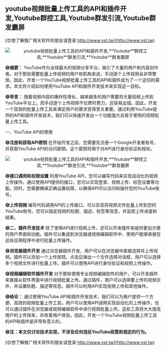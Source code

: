 ## **youtube视频批量上传工具的API和插件开发,**Youtube**群控工具,**Youtube**群发引流,**Youtube**群发霸屏**

[😍想了解推广相关软件的朋友请登录 http://www.vst.tw](http://www.vst.tw)

 <center><img src="https://vst.tw/MP4/tuiguang/png/7.png" alt="youtube视频批量上传工具的API和插件开发,**Youtube**群控工具,**Youtube**群发引流,**Youtube**群发霸屏"></center>

**😄摘要：**
YouTube作为全球最大的视频分享平台，吸引了大量的用户和内容创作者。对于那些需要批量上传视频的用户和机构来说，手动逐个上传视频会非常繁琐。因此，开发一个YouTube视频批量上传工具的API和插件成为了一个迫切的需求。本文将介绍如何使用YouTube API和插件开发技术来实现这一目标。

**😄导言：**
随着视频内容的爆炸性增长，越来越多的用户需要将大量视频上传到YouTube平台上。而手动逐个上传视频不仅费时费力，还容易出错。因此，开发一个高效的批量上传工具来满足用户的需求变得至关重要。通过利用YouTube提供的API和插件开发技术，我们可以快速开发出一个功能强大且易于使用的视频批量上传工具。

一、YouTube API的使用

**😄注册和获取API密钥**
在开始开发之前，您需要先注册一个Google开发者账号，并获取YouTube API的访问密钥。这个密钥将用于对API进行身份验证和授权。

 <center><img src="https://vst.tw/MP4/tuiguang/png/3.png" alt="youtube视频批量上传工具的API和插件开发,**Youtube**群控工具,**Youtube**群发引流,**Youtube**群发霸屏"></center>

**😄接口调用和权限设置**
利用YouTube API，您可以编写代码来实现自动化的视频上传操作。通过使用API提供的接口，您可以实现登录、视频上传、标签设置等功能。同时，您需要确保正确设置权限，以确保API可以访问和操作您的YouTube账号。

**😄上传视频**
编写代码调用API的上传接口，可以实现将视频文件批量上传到您的YouTube账号。您可以指定视频的标题、描述、标签等信息，并监控上传进度和结果。

**😄二、插件开发技术**
除了使用API进行视频上传，还可以开发插件来提供更加方便的用户界面和功能。插件可以集成到浏览器或视频编辑软件中，使用户能够直接在这些应用程序中进行批量上传操作。

**😄浏览器插件开发**
通过浏览器插件开发，用户可以在浏览器中直接选择并上传视频。插件可以添加一个上传按钮，点击后弹出一个文件选择对话框，用户可以选择多个视频文件进行批量上传。插件可以使用API进行身份验证和视频上传操作。

**😄视频编辑软件插件开发**
对于那些使用专业视频编辑软件的用户，可以开发插件来直接从软件界面中进行视频批量上传。通过插件，用户可以选择要上传的视频文件，并设置标题、描述等信息。插件可以利用API实现视频上传和其他操作。

**😄结论：**
通过使用YouTube API和插件开发技术，我们可以为用户提供一个方便、高效的视频批量上传工具。用户可以使用API调用实现自动化的上传操作，也可以通过插件在浏览器或视频编辑软件中进行视频批量上传。这些工具将大大提高用户的上传效率，并改善用户体验。因此，开发一个YouTube视频批量上传工具的API和插件是非常有意义的。

**😄注：本文仅讨论技术实现，不涉及任何违反YouTube政策和规定的行为。**

[😍想了解推广相关软件的朋友请登录 http://www.vst.tw](http://www.vst.tw)




